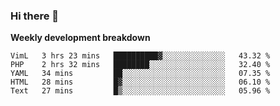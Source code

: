 ### Hi there 👋


**Weekly development breakdown**

<!--START_SECTION:waka-->
```text
VimL   3 hrs 23 mins   ██████████▓░░░░░░░░░░░░░░   43.32 % 
PHP    2 hrs 32 mins   ████████░░░░░░░░░░░░░░░░░   32.40 % 
YAML   34 mins         ██░░░░░░░░░░░░░░░░░░░░░░░   07.35 % 
HTML   28 mins         █▓░░░░░░░░░░░░░░░░░░░░░░░   06.10 % 
Text   27 mins         █▒░░░░░░░░░░░░░░░░░░░░░░░   05.96 % 
```
<!--END_SECTION:waka-->
